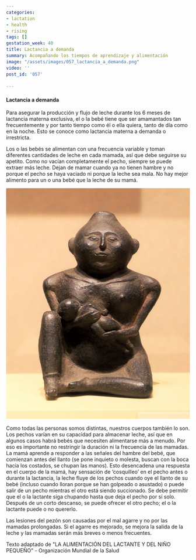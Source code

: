 ```yaml
---
categories:
- lactation
- health
- rising
tags: []
gestation_week: 40
title: Lactancia a demanda
summary: Acompañando los tiempos de aprendizaje y alimentación
image: "/assets/images/057_lactancia_a_demanda.png"
video: ''
post_id: '057'

---
```

#### Lactancia a demanda

Para asegurar la producción y flujo de leche durante los 6 meses de lactancia materna exclusiva, el o la bebé tiene que ser amamantados tan frecuentemente y por tanto tiempo como él o ella quiera, tanto de día como en la noche. Esto se conoce como lactancia materna a demanda o  irrestricta. 

Los o las bebés se alimentan con una frecuencia variable y toman diferentes cantidades de leche en cada mamada, así que debe seguirse su apetito. Como no vacían completamente el pecho, siempre se puede extraer más leche. Dejan de mamar cuando ya no tienen hambre y no porque el pecho se haya vaciado ni porque la leche sea mala. No hay mejor alimento para un o una bebé que la leche de su mamá. 

![](/assets/images/057_lactancia_a_demanda2.png)

Como todas las personas somos distintas, nuestros cuerpos también lo son. Los pechos varían en su capacidad para almacenar leche, así que en algunos casos habrá bebés que necesiten alimentarse más a menudo. Por eso es importante no restringir la duración ni la frecuencia de las mamadas.  La mamá aprende a responder a las señales del hambre del bebé, que comienzan antes del llanto (se pone inquieto o molesta, buscan con la boca hacia los costados, se chupan las manos). Esto desencadena una respuesta en el cuerpo de la mamá, hay sensación de ‘cosquilleo’ en el pecho antes o durante la lactancia, la leche fluye de los pechos cuando oye el llanto de su bebé (incluso cuando lloran porque se han golpeado o asustado) o puede salir de un pecho mientras el otro está siendo succionado. Se debe permitir que el o la lactante siga chupando hasta que deja el pecho por sí solo. Después de un corto descanso, se puede ofrecer el otro pecho; el o la lactante puede o no quererlo.

Las lesiones del pezón son causadas por el mal agarre y no por las mamadas prolongadas. Si el agarre es mejorado, se mejora la salida de la leche y las mamadas serán más breves o menos frecuentes. 

Texto adaptado de "LA ALIMENTACIÓN DEL LACTANTE Y DEL NIÑO PEQUEÑO" - Organización Mundial de la Salud